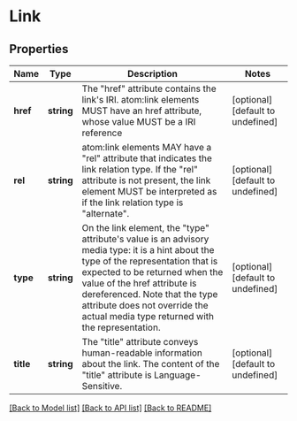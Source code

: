 
# Link

## Properties
Name | Type | Description | Notes
------------ | ------------- | ------------- | -------------
**href** | **string** | The \"href\" attribute contains the link's IRI. atom:link elements MUST have an href attribute, whose value MUST be a IRI reference              | [optional] [default to undefined]
**rel** | **string** | atom:link elements MAY have a \"rel\" attribute that indicates the link relation type.  If the \"rel\" attribute is not present, the link element MUST be interpreted as if the link relation type is \"alternate\".              | [optional] [default to undefined]
**type** | **string** | On the link element, the \"type\" attribute's value is an advisory media type: it is a hint about the type of the representation that is expected to be returned when the value of the href attribute is dereferenced.  Note that the type attribute does not override the actual media type returned with the representation.              | [optional] [default to undefined]
**title** | **string** | The \"title\" attribute conveys human-readable information about the link.  The content of the \"title\" attribute is Language-Sensitive.              | [optional] [default to undefined]



[[Back to Model list]](README.md#documentation-for-models) [[Back to API list]](README.md#documentation-for-api-endpoints) [[Back to README]](README.md)
